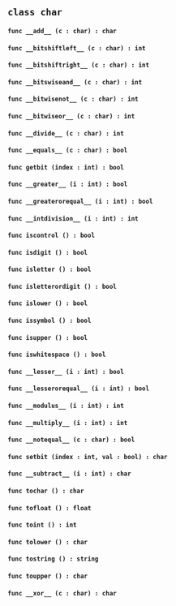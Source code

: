 ## ```class char```


#### ```func __add__ (c : char) : char```

#### ```func __bitshiftleft__ (c : char) : int```

#### ```func __bitshiftright__ (c : char) : int```

#### ```func __bitswiseand__ (c : char) : int```

#### ```func __bitwisenot__ (c : char) : int```

#### ```func __bitwiseor__ (c : char) : int```

#### ```func __divide__ (c : char) : int```

#### ```func __equals__ (c : char) : bool```

#### ```func getbit (index : int) : bool```

#### ```func __greater__ (i : int) : bool```

#### ```func __greaterorequal__ (i : int) : bool```

#### ```func __intdivision__ (i : int) : int```

#### ```func iscontrol () : bool```

#### ```func isdigit () : bool```

#### ```func isletter () : bool```

#### ```func isletterordigit () : bool```

#### ```func islower () : bool```

#### ```func issymbol () : bool```

#### ```func isupper () : bool```

#### ```func iswhitespace () : bool```

#### ```func __lesser__ (i : int) : bool```

#### ```func __lesserorequal__ (i : int) : bool```

#### ```func __modulus__ (i : int) : int```

#### ```func __multiply__ (i : int) : int```

#### ```func __notequal__ (c : char) : bool```

#### ```func setbit (index : int, val : bool) : char```

#### ```func __subtract__ (i : int) : char```

#### ```func tochar () : char```

#### ```func tofloat () : float```

#### ```func toint () : int```

#### ```func tolower () : char```

#### ```func tostring () : string```

#### ```func toupper () : char```

#### ```func __xor__ (c : char) : char```

